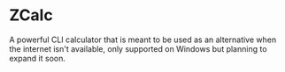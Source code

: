 # ZCalc
A powerful CLI calculator that is meant to be used as an alternative when the internet isn't available, only supported on Windows but planning to expand it soon.
